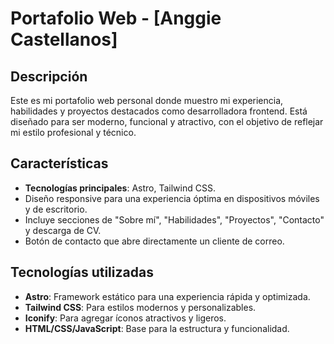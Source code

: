 # Portafolio Web - [Anggie Castellanos]

## Descripción
Este es mi portafolio web personal donde muestro mi experiencia, habilidades y proyectos destacados como desarrolladora frontend. Está diseñado para ser moderno, funcional y atractivo, con el objetivo de reflejar mi estilo profesional y técnico.

## Características
- **Tecnologías principales**: Astro, Tailwind CSS.
- Diseño responsive para una experiencia óptima en dispositivos móviles y de escritorio.
- Incluye secciones de "Sobre mí", "Habilidades", "Proyectos", "Contacto" y descarga de CV.
- Botón de contacto que abre directamente un cliente de correo.

## Tecnologías utilizadas
- **Astro**: Framework estático para una experiencia rápida y optimizada.
- **Tailwind CSS**: Para estilos modernos y personalizables.
- **Iconify**: Para agregar íconos atractivos y ligeros.
- **HTML/CSS/JavaScript**: Base para la estructura y funcionalidad.
